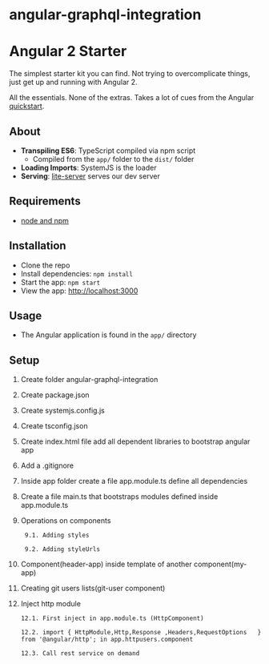 # angular-graphql-integration

# Angular 2 Starter

The simplest starter kit you can find. Not trying to overcomplicate things, just get up and running with Angular 2.

All the essentials. None of the extras. Takes a lot of cues from the Angular [quickstart](https://angular.io/docs/ts/latest/quickstart.html).
 

## About

- **Transpiling ES6**: TypeScript compiled via npm script
    + Compiled from the `app/` folder to the `dist/` folder
- **Loading Imports**: SystemJS is the loader
- **Serving**: [lite-server](https://github.com/johnpapa/lite-server) serves our dev server

## Requirements

- [node and npm](https://nodejs.org)

## Installation

- Clone the repo
- Install dependencies: `npm install`
- Start the app: `npm start`
- View the app: <http://localhost:3000>

## Usage

- The Angular application is found in the `app/` directory



## Setup

1. Create folder angular-graphql-integration
2. Create package.json
3. Create systemjs.config.js
4. Create tsconfig.json
5. Create index.html file add all dependent libraries to bootstrap angular app
6. Add a .gitignore
7. Inside app folder create a file app.module.ts define all dependencies
8. Create a file main.ts that bootstraps modules defined inside app.module.ts
9. Operations on components

        9.1. Adding styles

        9.2. Adding styleUrls

10. Component(header-app) inside template of another component(my-app)
11. Creating git users lists(git-user component)
12. Inject http module

        12.1. First inject in app.module.ts (HttpComponent)

        12.2. import { HttpModule,Http,Response ,Headers,RequestOptions   } from '@angular/http'; in app.httpusers.component

        12.3. Call rest service on demand



